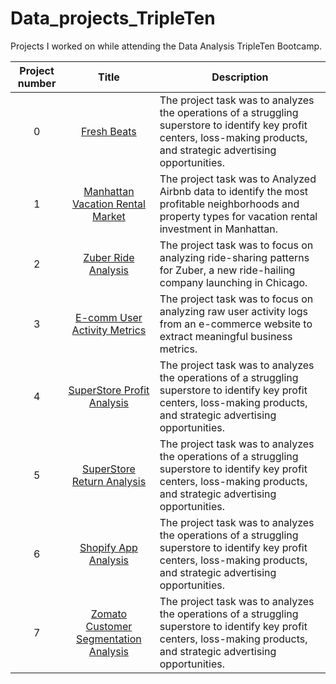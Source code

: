 # Data_projects_TripleTen
Projects I worked on while attending the Data Analysis TripleTen Bootcamp.


| Project number | Title | Description |
| :-------: |  :-------: |--------|
| 0 | [Fresh Beats](https://github.com/Kikivalerie26/Data_projects_TripleTen/tree/main/FRESH%20BEATS)| The project task was to analyzes the operations of a struggling superstore to identify key profit centers, loss-making products, and strategic advertising opportunities. |
| 1 | [Manhattan Vacation Rental Market](https://github.com/Kikivalerie26/Data_projects_TripleTen/tree/main/Manhattan%20Vacation%20Rental%20Market)| The project task was to Analyzed Airbnb data to identify the most profitable neighborhoods and property types for vacation rental investment in Manhattan. |
| 2 | [Zuber Ride Analysis](https://github.com/Kikivalerie26/Data_projects_TripleTen/tree/main/Zuber%20Ride%20Analysis)| The project task was to focus on analyzing ride-sharing patterns for Zuber, a new ride-hailing company launching in Chicago. |
| 3 | [E-comm User Activity Metrics](https://github.com/Kikivalerie26/Data_projects_TripleTen/tree/main/E-comm%20User%20Activity%20Metrics)| The project task was to focus on analyzing raw user activity logs from an e-commerce website to extract meaningful business metrics. |
| 4 | [SuperStore Profit Analysis](https://github.com/Kikivalerie26/Data_projects_TripleTen/tree/main/SuperStore%20Profit%20Analysis)| The project task was to analyzes the operations of a struggling superstore to identify key profit centers, loss-making products, and strategic advertising opportunities. |
| 5 | [SuperStore Return Analysis](https://github.com/Kikivalerie26/Data_projects_TripleTen/tree/main/SuperStore%20Return%20Analysis)| The project task was to analyzes the operations of a struggling superstore to identify key profit centers, loss-making products, and strategic advertising opportunities. |
| 6 | [Shopify App Analysis](https://github.com/Kikivalerie26/Data_projects_TripleTen/tree/main/Shopify%20App%20Analysis)| The project task was to analyzes the operations of a struggling superstore to identify key profit centers, loss-making products, and strategic advertising opportunities. |
| 7 | [Zomato Customer Segmentation Analysis](https://github.com/Kikivalerie26/Data_projects_TripleTen/tree/main/Zomato%20Customer%20Segmentation%20%20Analysis)| The project task was to analyzes the operations of a struggling superstore to identify key profit centers, loss-making products, and strategic advertising opportunities. |

